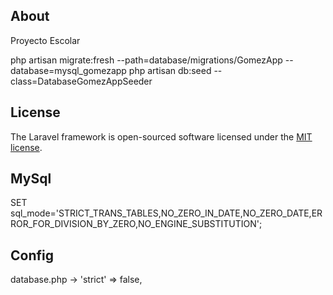 ## About

Proyecto Escolar

php artisan migrate:fresh --path=database/migrations/GomezApp --database=mysql_gomezapp
php artisan db:seed --class=DatabaseGomezAppSeeder

## License

The Laravel framework is open-sourced software licensed under the [MIT license](https://opensource.org/licenses/MIT).

## MySql

SET sql_mode='STRICT_TRANS_TABLES,NO_ZERO_IN_DATE,NO_ZERO_DATE,ERROR_FOR_DIVISION_BY_ZERO,NO_ENGINE_SUBSTITUTION';

## Config

database.php -> 'strict' => false,
